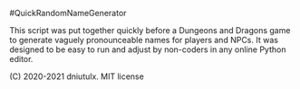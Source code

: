 #QuickRandomNameGenerator

This script was put together quickly before a Dungeons and Dragons game to generate vaguely pronounceable names for players and NPCs.
It was designed to be easy to run and adjust by non-coders in any online Python editor.

(C) 2020-2021 dniutulx. MIT license
